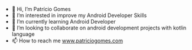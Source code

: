 - 👋 Hi, I’m Patrício Gomes
- 👀 I’m interested in improve my Android Developer Skills
- 🌱 I’m currently learning Android Developer
- 💞️ I’m looking to collaborate on android development projects with kotlin language
- 📫 How to reach me www.patriciogomes.com

<!---
patriciogomes520/patriciogomes520 is a ✨ special ✨ repository because its `README.md` (this file) appears on your GitHub profile.
You can click the Preview link to take a look at your changes.
--->
